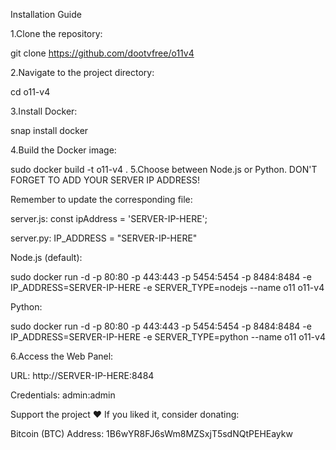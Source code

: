 Installation Guide

1.Clone the repository:

git clone https://github.com/dootvfree/o11v4

2.Navigate to the project directory:

cd o11-v4

3.Install Docker:

snap install docker

4.Build the Docker image:

sudo docker build -t o11-v4 .
5.Choose between Node.js or Python. DON'T FORGET TO ADD YOUR SERVER IP ADDRESS!

Remember to update the corresponding file:

server.js: const ipAddress = 'SERVER-IP-HERE';

server.py: IP_ADDRESS = "SERVER-IP-HERE"

Node.js (default):

  sudo docker run -d -p 80:80 -p 443:443 -p 5454:5454 -p 8484:8484 -e IP_ADDRESS=SERVER-IP-HERE -e SERVER_TYPE=nodejs --name o11 o11-v4
  
Python:

  sudo docker run -d -p 80:80 -p 443:443 -p 5454:5454 -p 8484:8484 -e IP_ADDRESS=SERVER-IP-HERE -e SERVER_TYPE=python --name o11 o11-v4

6.Access the Web Panel:

URL: http://SERVER-IP-HERE:8484

Credentials: admin:admin

Support the project ❤️
If you liked it, consider donating:

Bitcoin (BTC) Address:
1B6wYR8FJ6sWm8MZSxjT5sdNQtPEHEaykw
